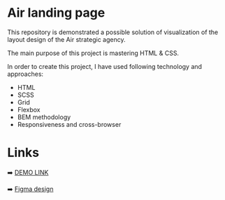 # Air landing page
This repository is demonstrated a possible solution of visualization of the layout design of the Air strategic agency. 

The main purpose of this project is mastering HTML & CSS.

In order to create this project, I have used following technology and approaches:
- HTML
- SCSS
- Grid
- Flexbox
- BEM methodology
- Responsiveness and cross-browser

# Links
➡️ [DEMO LINK](https://anastasiia-nikita.github.io/Air-landing-page/#)

➡️ [Figma design](https://www.figma.com/file/7qwsWggv9BAxMi2VPhBuPr/Air-(formerly-Dia)?node-id=9138%3A35)
